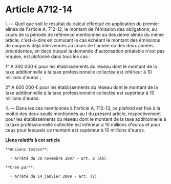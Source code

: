 # Article A712-14

I. ― Quel que soit le résultat du calcul effectué en application du premier alinéa de l'article A. 712-12, le montant de
l'émission des obligations, au cours de la période de référence mentionnée au deuxième alinéa du même article, c'est-à-dire
en cumulant le cas échéant le montant des émissions de coupons déjà intervenues au cours de l'année ou des deux années
précédentes, en deçà duquel la demande d'autorisation préalable n'est pas requise, est plafonné dans tous les cas :

1° A 300 000 € pour les établissements du réseau dont le montant de la taxe additionnelle à la taxe professionnelle collectée
est inférieur à 10 millions d'euros ;

2° A 600 000 € pour les établissements du réseau dont le montant de la taxe additionnelle à la taxe professionnelle collectée
est supérieur à 10 millions d'euros.

II. ― Dans les cas mentionnés à l'article A. 712-13, ce plafond est fixé à la moitié des deux seuils mentionnés au I du
présent article, respectivement pour les établissements du réseau dont le montant de la taxe additionnelle à la taxe
professionnelle collectée est inférieur à 10 millions d'euros et pour ceux pour lesquels ce montant est supérieur à 10
millions d'euros.

**Liens relatifs à cet article**

	**Anciens textes**:

	  - Arrêté du 30 novembre 2007 - art. 8 (Ab)

	**Créé par**:

	  - Arrêté du 14 janvier 2009 - art. (V)
